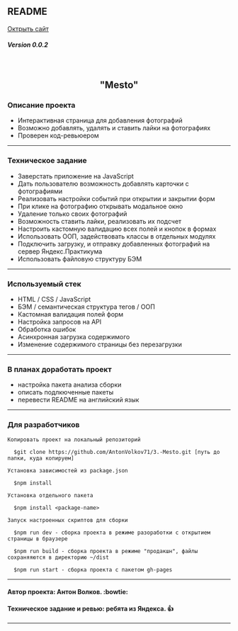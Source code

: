 ## README
[Октрыть сайт](https://antonvolkov71.github.io/3.-Mesto/)
##### Version 0.0.2
<br>
<h2 align='center'>
  <strong>"Mesto"</strong>  
</h2>

### Описание проекта

* Интерактивная страница для добавления фотографий
* Возможно добавлять, удалять и ставить лайки на фотографиях
* Проверен код-ревьюером
_________

### Техническое задание

* Заверстать приложение на JavaScript
* Дать пользователю возможность добавлять карточки с фотографиями
* Реализовать настройки событий при открытии и закрытии форм
* При клике на фотографию открывать модальное окно
* Удаление только своих фотографий
* Возможность ставить лайки, реализовать их подсчет
* Настроить кастомную валидацию всех полей и кнопок в формах
* Использовать ООП, задействовать классы в отдельных модулях
* Подключить загрузку, и отправку добавленных фотографий на сервер Яндекс.Практикума
* Использовать файловую структуру БЭМ
_________

### Используемый стек

* HTML / CSS / JavaScript
* БЭМ / семантическая структура тегов / ООП
* Кастомная валидация полей форм
* Настройка запросов на API
* Обработка ошибок
* Асинхронная загрузка содержимого
* Изменение содержимого страницы без перезагрузки
_____

### В планах доработать проект

* настройка пакета анализа сборки
* описать подлкюченные пакеты
* перевести README на английский язык
_____

### Для разработчиков
  
```
Копировать проект на локальный репозиторий

  $git clone https://github.com/AntonVolkov71/3.-Mesto.git [путь до папки, куда копируем]
```

```
Установка зависимостей из package.json

  $npm install
  
Установка отдельного пакета

  $npm install <package-name>
```

```
Запуск настроенных скриптов для сборки

  $npm run dev - сборка проекта в режиме разоработки с открытием страницы в браузере
  
  $npm run build - сборка проекта в режиме "продакшн", файлы сохраняяются в директорию ~/dist
  
  $npm run start - сборка проекта с пакетом gh-pages
```

_____

#### Автор проекта: Антон Волков. :bowtie:

#### Техническое задание и ревью: ребята из Яндекса. :+1:
_____
